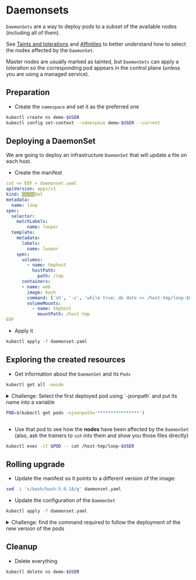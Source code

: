 # Daemonsets

`DaemonSets` are a way to deploy pods to a subset of the available nodes (including all of them).

See [Taints and tolerations](../122-taints-tolerations/README.md) and [Affinities](../120-constraints/README.md) to better understand how to select the nodes affected by the `DaemonSet`.

Master nodes are usually marked as tainted, but `DaemonSets` can apply a toleration so the corresponding pod appears in the control plane (unless you are using a managed service).

## Preparation

* Create the `namespace` and set it as the preferred one

```bash
kubectl create ns demo-$USER
kubectl config set-context --namespace demo-$USER --current
```

## Deploying a DaemonSet

We are going to deploy an infrastructure `DaemonSet` that will update a file on each host.

* Create the manifest

```yaml
cat << EOF > daemonset.yaml
apiVersion: apps/v1
kind: ▒▒▒▒▒Set
metadata:
  name: loop
spec:
  selector:
    matchLabels:
        name: looper
  template:
    metadata:
      labels:
        name: looper
    spec:
      volumes:
        - name: tmphost
          hostPath:
            path: /tmp
      containers:
      - name: web
        image: bash
        command: ['sh', '-c', 'while true; do date >> /host-tmp/loop-$USER; sleep 5; done']
        volumeMounts:
          - name: tmphost
            mountPath: /host-tmp
EOF
```

* Apply it

```bash
kubectl apply -f daemonset.yaml
```

## Exploring the created resources

* Get information about the `DaemonSet` and its `Pods`

```bash
kubectl get all -owide
```

<details>
<summary>Challenge:  Select the first deployed pod using `-jsonpath` and put its name into a variable

```bash
POD=$(kubectl get pods -ojsonpath='****************')
```
</summary>

### Solution

```bash
POD=$(kubectl get pods -ojsonpath='{.items[0].metadata.name}')
```
</details>

* Use that pod to see how the **nodes** have been affected by the `DaemonSet` (also, ask the trainers to `ssh` into them and show you those files directly)

```bash
kubectl exec -it $POD -- cat /host-tmp/loop-$USER
```

## Rolling upgrade

* Update the manifest so it points to a different version of the image:

```bash
sed -i 's/bash/bash:5.0.18/g' daemonset.yaml
```

* Update the configuration of the `DaemonSet`

```bash
kubectl apply -f daemonset.yaml
```

<details>
<summary>Challenge: find the command required to follow the deployment of the new version of the pods
</summary>

### Solution

```bash
kubectl rollout status ds loop
```
</details>


## Cleanup

* Delete everything

```bash
kubectl delete ns demo-$USER
```
